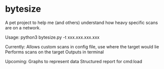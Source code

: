# bytesize


A pet project to help me (and others) understand how heavy specific scans are on a network.

Usage:
python3 bytesize.py -t xxx.xxx.xxx.xxx

Currently:
Allows custom scans in config file, use <ip> where the target would lie
Performs scans on the target
Outputs in terminal

Upcoming:
Graphs to represent data
Structured report for cmd:load
